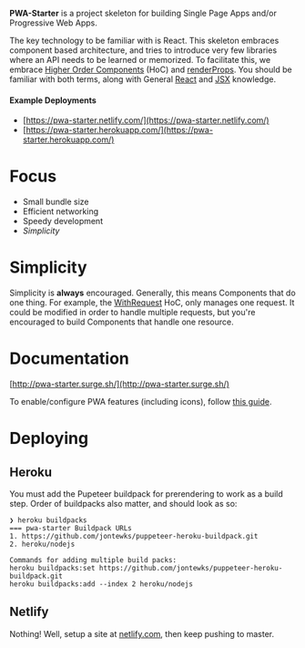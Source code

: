 **PWA-Starter** is a project skeleton for building Single Page Apps and/or
Progressive Web Apps.

The key technology to be familiar with is React. This skeleton embraces
component based architecture, and tries to introduce very few libraries
where an API needs to be learned or memorized. To facilitate this, we
embrace [Higher Order Components](https://reactjs.org/docs/higher-order-components.html) (HoC) and [renderProps](https://reactjs.org/docs/render-props.html#use-render-props-for-cross-cutting-concerns). You should be familiar
with both terms, along with General [React](https://reactjs.org/docs/thinking-in-react.html) and [JSX](https://reactjs.org/docs/introducing-jsx.html) knowledge.

#### Example Deployments

- [https://pwa-starter.netlify.com/](https://pwa-starter.netlify.com/)
- [https://pwa-starter.herokuapp.com/](https://pwa-starter.herokuapp.com/)

Focus
=====

- Small bundle size
- Efficient networking
- Speedy development
- *Simplicity*

Simplicity
==========

Simplicity is **always** encouraged. Generally, this means Components
that do one thing. For example, the [WithRequest](/hoc/WithRequest.html)
HoC, only manages one request. It could be modified in order to handle
multiple requests, but you're encouraged to build Components that handle
one resource.

Documentation
=============

[http://pwa-starter.surge.sh/](http://pwa-starter.surge.sh/)

To enable/configure PWA features (including icons), follow [this guide](https://developers.google.com/web/fundamentals/codelabs/your-first-pwapp/#support_native_integration).

Deploying
=========

Heroku
------

You must add the Pupeteer buildpack for prerendering to work as a build step. Order of buildpacks also matter, and should look as so:

```fish
❯ heroku buildpacks
=== pwa-starter Buildpack URLs
1. https://github.com/jontewks/puppeteer-heroku-buildpack.git
2. heroku/nodejs

Commands for adding multiple build packs:
heroku buildpacks:set https://github.com/jontewks/puppeteer-heroku-buildpack.git
heroku buildpacks:add --index 2 heroku/nodejs
```

Netlify
-------

Nothing! Well, setup a site at [netlify.com](https://netlify.com), then keep pushing to master.
